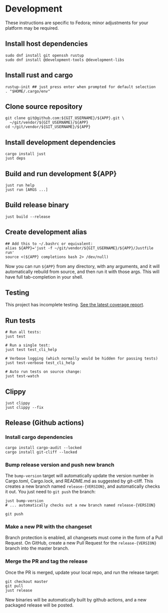 # Development

These instructions are specific to Fedora; minor adjustments for your
platform may be required.

## Install host dependencies

```
sudo dnf install git openssh rustup
sudo dnf install @development-tools @development-libs
```

## Install rust and cargo

```
rustup-init ## just press enter when prompted for default selection
. "$HOME/.cargo/env"
```

## Clone source repository

```
git clone git@github.com:${GIT_USERNAME}/${APP}.git \
  ~/git/vendor/${GIT_USERNAME}/${APP}
cd ~/git/vendor/${GIT_USERNAME}/${APP}
```

## Install development dependencies

```
cargo install just
just deps
```

## Build and run development ${APP}

```
just run help
just run [ARGS ...]
```

## Build release binary

```
just build --release
```

## Create development alias

```
## Add this to ~/.bashrc or equivalent:
alias ${APP}='just -f ~/git/vendor/${GIT_USERNAME}/${APP}/Justfile run'
source <(${APP} completions bash 2> /dev/null)
```

Now you can run `${APP}` from any directory, with
any arguments, and it will automatically rebuild from source, and then
run it with those args. This will have full tab-completion in your shell.

## Testing

This project has incomplete testing. [See the latest coverage
report](https://${GIT_USERNAME}.github.io/${APP}/coverage/master/).

## Run tests

```
# Run all tests:
just test

# Run a single test:
just test test_cli_help

# Verbose logging (which normally would be hidden for passing tests)
just test-verbose test_cli_help

# Auto run tests on source change:
just test-watch
```

## Clippy

```
just clippy
just clippy --fix
```

## Release (Github actions)

### Install cargo dependencies

```
cargo install cargo-audit --locked
cargo install git-cliff --locked
```

### Bump release version and push new branch

The `bump-version` target will automatically update the version number
in Cargo.toml, Cargo.lock, and README.md as suggested by git-cliff.
This creates a new branch named `release-{VERSION}`, and automatically
checks it out. You just need to `git push` the branch:

```
just bump-version
# ... automatically checks out a new branch named release-{VERSION}

git push
```

### Make a new PR with the changeset

Branch protection is enabled, all changesets must come in the form of
a Pull Request. On GitHub, create a new Pull Request for the
`release-{VERSION}` branch into the master branch.

### Merge the PR and tag the release

Once the PR is merged, update your local repo, and run the release
target:

```
git checkout master
git pull
just release
```

New binaries will be automatically built by github actions, and a new
packaged release will be posted.
